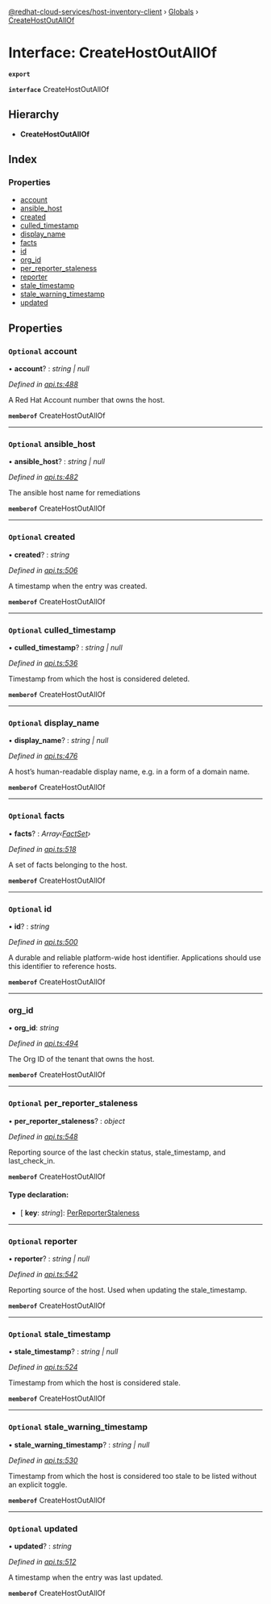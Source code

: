 [@redhat-cloud-services/host-inventory-client](../README.md) › [Globals](../globals.md) › [CreateHostOutAllOf](createhostoutallof.md)

# Interface: CreateHostOutAllOf

**`export`** 

**`interface`** CreateHostOutAllOf

## Hierarchy

* **CreateHostOutAllOf**

## Index

### Properties

* [account](createhostoutallof.md#optional-account)
* [ansible_host](createhostoutallof.md#optional-ansible_host)
* [created](createhostoutallof.md#optional-created)
* [culled_timestamp](createhostoutallof.md#optional-culled_timestamp)
* [display_name](createhostoutallof.md#optional-display_name)
* [facts](createhostoutallof.md#optional-facts)
* [id](createhostoutallof.md#optional-id)
* [org_id](createhostoutallof.md#org_id)
* [per_reporter_staleness](createhostoutallof.md#optional-per_reporter_staleness)
* [reporter](createhostoutallof.md#optional-reporter)
* [stale_timestamp](createhostoutallof.md#optional-stale_timestamp)
* [stale_warning_timestamp](createhostoutallof.md#optional-stale_warning_timestamp)
* [updated](createhostoutallof.md#optional-updated)

## Properties

### `Optional` account

• **account**? : *string | null*

*Defined in [api.ts:488](https://github.com/RedHatInsights/javascript-clients/blob/master/packages/host-inventory/api.ts#L488)*

A Red Hat Account number that owns the host.

**`memberof`** CreateHostOutAllOf

___

### `Optional` ansible_host

• **ansible_host**? : *string | null*

*Defined in [api.ts:482](https://github.com/RedHatInsights/javascript-clients/blob/master/packages/host-inventory/api.ts#L482)*

The ansible host name for remediations

**`memberof`** CreateHostOutAllOf

___

### `Optional` created

• **created**? : *string*

*Defined in [api.ts:506](https://github.com/RedHatInsights/javascript-clients/blob/master/packages/host-inventory/api.ts#L506)*

A timestamp when the entry was created.

**`memberof`** CreateHostOutAllOf

___

### `Optional` culled_timestamp

• **culled_timestamp**? : *string | null*

*Defined in [api.ts:536](https://github.com/RedHatInsights/javascript-clients/blob/master/packages/host-inventory/api.ts#L536)*

Timestamp from which the host is considered deleted.

**`memberof`** CreateHostOutAllOf

___

### `Optional` display_name

• **display_name**? : *string | null*

*Defined in [api.ts:476](https://github.com/RedHatInsights/javascript-clients/blob/master/packages/host-inventory/api.ts#L476)*

A host’s human-readable display name, e.g. in a form of a domain name.

**`memberof`** CreateHostOutAllOf

___

### `Optional` facts

• **facts**? : *Array‹[FactSet](factset.md)›*

*Defined in [api.ts:518](https://github.com/RedHatInsights/javascript-clients/blob/master/packages/host-inventory/api.ts#L518)*

A set of facts belonging to the host.

**`memberof`** CreateHostOutAllOf

___

### `Optional` id

• **id**? : *string*

*Defined in [api.ts:500](https://github.com/RedHatInsights/javascript-clients/blob/master/packages/host-inventory/api.ts#L500)*

A durable and reliable platform-wide host identifier. Applications should use this identifier to reference hosts.

**`memberof`** CreateHostOutAllOf

___

###  org_id

• **org_id**: *string*

*Defined in [api.ts:494](https://github.com/RedHatInsights/javascript-clients/blob/master/packages/host-inventory/api.ts#L494)*

The Org ID of the tenant that owns the host.

**`memberof`** CreateHostOutAllOf

___

### `Optional` per_reporter_staleness

• **per_reporter_staleness**? : *object*

*Defined in [api.ts:548](https://github.com/RedHatInsights/javascript-clients/blob/master/packages/host-inventory/api.ts#L548)*

Reporting source of the last checkin status, stale_timestamp, and last_check_in.

**`memberof`** CreateHostOutAllOf

#### Type declaration:

* \[ **key**: *string*\]: [PerReporterStaleness](perreporterstaleness.md)

___

### `Optional` reporter

• **reporter**? : *string | null*

*Defined in [api.ts:542](https://github.com/RedHatInsights/javascript-clients/blob/master/packages/host-inventory/api.ts#L542)*

Reporting source of the host. Used when updating the stale_timestamp.

**`memberof`** CreateHostOutAllOf

___

### `Optional` stale_timestamp

• **stale_timestamp**? : *string | null*

*Defined in [api.ts:524](https://github.com/RedHatInsights/javascript-clients/blob/master/packages/host-inventory/api.ts#L524)*

Timestamp from which the host is considered stale.

**`memberof`** CreateHostOutAllOf

___

### `Optional` stale_warning_timestamp

• **stale_warning_timestamp**? : *string | null*

*Defined in [api.ts:530](https://github.com/RedHatInsights/javascript-clients/blob/master/packages/host-inventory/api.ts#L530)*

Timestamp from which the host is considered too stale to be listed without an explicit toggle.

**`memberof`** CreateHostOutAllOf

___

### `Optional` updated

• **updated**? : *string*

*Defined in [api.ts:512](https://github.com/RedHatInsights/javascript-clients/blob/master/packages/host-inventory/api.ts#L512)*

A timestamp when the entry was last updated.

**`memberof`** CreateHostOutAllOf
